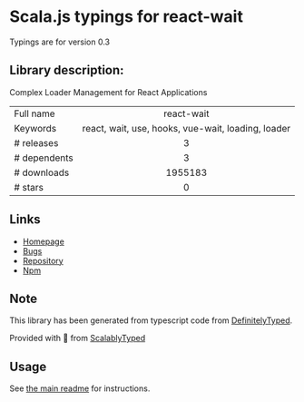 
# Scala.js typings for react-wait

Typings are for version 0.3

## Library description:
Complex Loader Management for React Applications

|                    |                 |
| ------------------ | :-------------: |
| Full name          | react-wait |
| Keywords           | react, wait, use, hooks, vue-wait, loading, loader |
| # releases         | 3 |
| # dependents       | 3 |
| # downloads        | 1955183 |
| # stars            | 0 |

## Links
- [Homepage](https://github.com/f/react-wait#readme)
- [Bugs](https://github.com/f/react-wait/issues)
- [Repository](https://github.com/f/react-wait)
- [Npm](https://www.npmjs.com/package/react-wait)
    


## Note
This library has been generated from typescript code from [DefinitelyTyped](https://definitelytyped.org).

Provided with :purple_heart: from [ScalablyTyped](https://github.com/oyvindberg/ScalablyTyped)

## Usage
See [the main readme](../../readme.md) for instructions.


